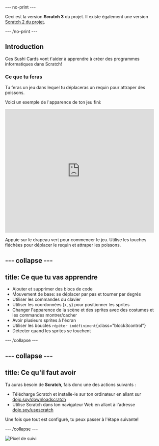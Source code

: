 \--- no-print \---

Ceci est la version **Scratch 3** du projet. Il existe également une version [Scratch 2 du projet](https://projects.raspberrypi.org/en/projects/cd-beginner-scratch-sushi-scratch2).

\--- /no-print \---

## Introduction

Ces Sushi Cards vont t'aider à apprendre à créer des programmes informatiques dans Scratch!

### Ce que tu feras

Tu feras un jeu dans lequel tu déplaceras un requin pour attraper des poissons.

Voici un exemple de l'apparence de ton jeu fini:

<div class="scratch-preview">
  <iframe allowtransparency="true" width="485" height="402" src="https://scratch.mit.edu/projects/embed/205355052/?autostart=false" frameborder="0"></iframe>
</div>

Appuie sur le drapeau vert pour commencer le jeu. Utilise les touches fléchées pour déplacer le requin et attraper les poissons.

## \--- collapse \---

## title: Ce que tu vas apprendre

+ Ajouter et supprimer des blocs de code
+ Mouvement de base: se déplacer par pas et tourner par degrés
+ Utiliser les commandes du clavier
+ Utiliser les coordonnées (x, y) pour positionner les sprites
+ Changer l'apparence de la scène et des sprites avec des costumes et les commandes montrer/cacher
+ Avoir plusieurs sprites à l'écran
+ Utiliser les boucles `répéter indéfiniment`{:class="block3control"}
+ Détecter quand les sprites se touchent

\--- /collapse \---

## \--- collapse \---

## title: Ce qu'il faut avoir

Tu auras besoin de **Scratch**, fais donc une des actions suivants :

+ Télécharge Scratch et installe-le sur ton ordinateur en allant sur [dojo.soy/downloadscratch](http://dojo.soy/downloadscratch)
+ Utilise Scratch dans ton navigateur Web en allant à l'adresse [dojo.soy/usescratch](http://dojo.soy/usescratch)

Une fois que tout est configuré, tu peux passer à l'étape suivante!

\--- /collapse \---

![Pixel de suivi](http://code.org/api/hour/begin_coderdojo_sushi.png)